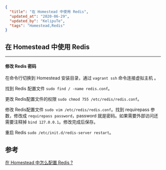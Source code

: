 ```json
{
  "title": "在 Homestead 中使用 Redis",
  "updated_at": "2020-06-29",
  "updated_by": "KelipuTe",
  "tags": "Homestead,Redis"
}
```

## 在 Homestead 中使用 Redis

---

#### 修改 Redis 密码

在命令行切换到 Homestead 安装目录，通过 `vagrant ssh` 命令连接虚拟主机 。

找到 Redis 配置文件 `sudo find / -name redis.conf`。

更改 Redis配置文件的权限 `sudo chmod 755 /etc/redis/redis.conf`。

修改 Redis配置文件 `sudo vim /etc/redis/redis.conf`。找到  requirepass 参数，修改成 `requirepass password`，password 就是密码。如果需要外部访问还需要注释掉 `bind 127.0.0.1`。修改完成后保存。

重启 Redis `sudo /etc/init.d/redis-server restart`。

## 参考

[在 Homestead 中怎么配置 Redis ?](https://learnku.com/articles/9760/how-to-configure-redis-in-homestead)